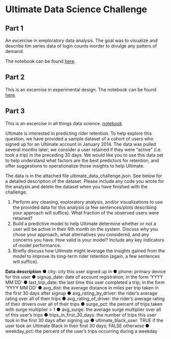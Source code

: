 # Ultimate Data Science Challenge

## Part 1

An excercise in emploratory data analysis. The goal was to visualize and describe tim series data of login counts inorder to divulge any patters of demand.

The notebook can be found [here](https://github.com/srtandon/Springboard_coursework/blob/master/Unit_27/Ultimate%20Challenge/Ultimate%20Challenge%20--%20Part%201.ipynb).


## Part 2

This is an excercise in experimental design. The notebook can be found [here](https://github.com/srtandon/Springboard_coursework/blob/master/Unit_27/Ultimate%20Challenge/Ultimate%20Challenge%20--%20Part2.ipynb).

## Part 3

This is an excercise in all things data science. [notebook](https://github.com/srtandon/Springboard_coursework/blob/master/Unit_27/Ultimate%20Challenge/Ultimate%20Challenge%20--%20Part%203.ipynb)

Ultimate is interested in predicting rider retention. To help explore this question, we have provided a sample dataset of a cohort of users who signed up for an Ultimate account in January 2014. The data was pulled several months later; we consider a user retained if they were “active” (i.e. took a trip) in the preceding 30 days.
We would like you to use this data set to help understand what factors are the best predictors for retention, and offer suggestions to operationalize those insights to help Ultimate.

The data is in the attached file ultimate_data_challenge.json. See below for a detailed description of the dataset. Please include any code you wrote for the analysis and delete the dataset when you have finished with the challenge.

  1. Perform any cleaning, exploratory analysis, and/or visualizations to use the provided data for this analysis (a few sentences/plots describing your approach will suffice). What fraction of the observed users were retained?
  2. Build a predictive model to help Ultimate determine whether or not a user will be active in their 6th month on the system. Discuss why you chose your approach, what alternatives you considered, and any concerns you have. How valid is your model? Include any key indicators of model performance.
  3. Briefly discuss how Ultimate might leverage the insights gained from the model to improve its long-term rider retention (again, a few sentences will suffice).

**Data description**
● city: city this user signed up in
● phone: primary device for this user
● signup_date: date of account registration; in the form ‘YYYY MM DD’
● last_trip_date: the last time this user completed a trip; in the form ‘YYYY MM DD’
● avg_dist: the average distance in miles per trip taken in the first 30 days after signup
● avg_rating_by_driver: the rider’s average rating over all of their trips
● avg_rating_of_driver: the rider’s average rating of their drivers over all of their trips
● surge_pct: the percent of trips taken with surge multiplier > 1
● avg_surge: the average surge multiplier over all of this user’s trips
● trips_in_first_30_days: the number of trips this user took in the first 30 days after signing up
● ultimate_black_user: TRUE if the user took an Ultimate Black in their first 30 days; FALSE otherwise
● weekday_pct: the percent of the user’s trips occurring during a weekday
